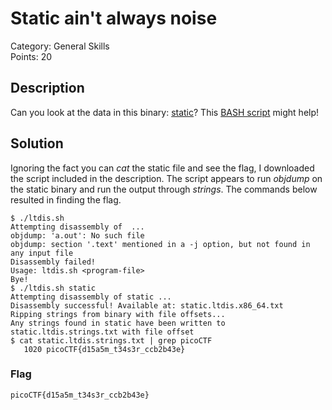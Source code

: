 # Static ain't always noise
Category: General Skills\
Points: 20

## Description
Can you look at the data in this binary: [static](https://mercury.picoctf.net/static/ff4e569d6b49b92d090796d4631a2577/static)? This [BASH script](https://mercury.picoctf.net/static/ff4e569d6b49b92d090796d4631a2577/ltdis.sh) might help!

## Solution
Ignoring the fact you can *cat* the static file and see the flag, I downloaded the script included in the description. The script appears to run *objdump* on the static binary and run the output through *strings*. The commands below resulted in finding the flag.
```
$ ./ltdis.sh       
Attempting disassembly of  ...
objdump: 'a.out': No such file
objdump: section '.text' mentioned in a -j option, but not found in any input file
Disassembly failed!
Usage: ltdis.sh <program-file>
Bye!
$ ./ltdis.sh static
Attempting disassembly of static ...
Disassembly successful! Available at: static.ltdis.x86_64.txt
Ripping strings from binary with file offsets...
Any strings found in static have been written to static.ltdis.strings.txt with file offset
$ cat static.ltdis.strings.txt | grep picoCTF
   1020 picoCTF{d15a5m_t34s3r_ccb2b43e}
```

### Flag
```
picoCTF{d15a5m_t34s3r_ccb2b43e}
```